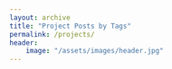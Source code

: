 ```yaml
---
layout: archive
title: "Project Posts by Tags"
permalink: /projects/
header:
    image: "/assets/images/header.jpg"
---
```

